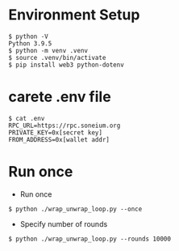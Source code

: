 # Environment Setup

```
$ python -V
Python 3.9.5
$ python -m venv .venv
$ source .venv/bin/activate
$ pip install web3 python-dotenv
```

# carete .env file

```
$ cat .env 
RPC_URL=https://rpc.soneium.org
PRIVATE_KEY=0x[secret key]
FROM_ADDRESS=0x[wallet addr]
```

# Run once

 * Run once

```
$ python ./wrap_unwrap_loop.py --once
```

 * Specify number of rounds

```
$ python ./wrap_unwrap_loop.py --rounds 10000
```